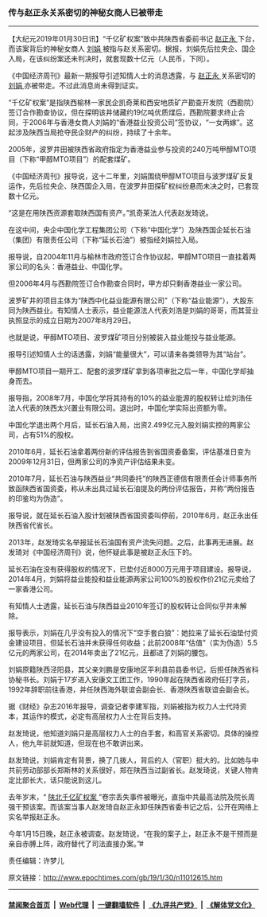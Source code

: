 ### 传与赵正永关系密切的神秘女商人已被带走
------------------------

<p>
 【大纪元2019年01月30日讯】“千亿矿权案”致中共陕西省委前书记
 <a href="http://www.epochtimes.com/gb/tag/%E8%B5%B5%E6%AD%A3%E6%B0%B8.html">
  赵正永
 </a>
 下台，而该案背后的神秘女商人
 <a href="http://www.epochtimes.com/gb/tag/%E5%88%98%E5%A8%9F.html">
  刘娟
 </a>
 被指与赵关系密切。据报，刘娟先后拉央企、国企入局，在该纠纷案还未判决时，就套现数十亿元（人民币，下同）。
</p>
<p>
 《中国经济周刊》最新一期报导引述知情人士的消息透露，与
 <a href="http://www.epochtimes.com/gb/tag/%E8%B5%B5%E6%AD%A3%E6%B0%B8.html">
  赵正永
 </a>
 关系密切的
 <a href="http://www.epochtimes.com/gb/tag/%E5%88%98%E5%A8%9F.html">
  刘娟
 </a>
 亦被带走。不过此消息尚未得到证实。
</p>
<p>
 “千亿矿权案”是指陕西榆林一家民企凯奇莱和西安地质矿产勘查开发院（西勘院）签订合作勘查协议，但在探明该井储藏约19亿吨优质煤后，西勘院要求终止合同，于2006年与香港女商人刘娟的“香港益业投资公司”签协议，“一女两嫁”。这起涉及陕西当局抢夺民企财产的纠纷，持续了十余年。
</p>
<p>
 2005年，波罗井田被陕西省政府指定为香港益业参与投资的240万吨甲醇MTO项目（下称“甲醇MTO项目”）的配套煤矿。
</p>
<p>
 《中国经济周刊》报导说，这十二年里，刘娟围绕甲醇MTO项目与波罗煤矿反复运作，先后拉央企、陕西国企入局，在波罗井田探矿权纠纷悬而未决之时，已套现数十亿元。
</p>
<p>
 “这是在用陕西资源套取陕西国有资产。”凯奇莱法人代表赵发琦说。
</p>
<p>
 在这中间，央企中国化学工程集团公司（下称“中国化学”）及陕西国企延长石油（集团）有限责任公司（下称“延长石油”）被指经刘娟拉入局。
</p>
<p>
 报导说，自2004年11月与榆林市政府签订合作协议起，甲醇MTO项目一直挂着两家公司的名头：香港益业、中国化学。
</p>
<p>
 但2006年4月与西勘院签订合作勘查合同时，甲方却只剩香港益业一家公司。
</p>
<p>
 波罗矿井的项目主体为“陕西中化益业能源有限公司”（下称“益业能源”），大股东同为陕西益业。有知情人士表示，益业能源法人代表刘浩是刘娟的哥哥，而其营业执照显示的成立日期为2007年8月29日。
</p>
<p>
 也就是说，甲醇MTO项目、波罗煤矿项目分别被装入益业能投与益业能源。
</p>
<p>
 报导引述知情人士的话透露，刘娟“能量很大”，可以请来各类领导为其“站台”。
</p>
<p>
 甲醇MTO项目一期开工、配套的波罗煤矿拿到各项审批之后一年，中国化学却抽身而去。
</p>
<p>
 报导指，2008年7月，中国化学将其持有的10%的益业能源的股权转让给刘浩任法人代表的陕西太兴置业有限公司。退出时，中国化学实际出资额为零。
</p>
<p>
 中国化学退出两个月后，延长石油入局，出资2.499亿元入股刘娟实控的两家公司，占有51%的股权。
</p>
<p>
 2010年6月，延长石油拿着两份新的评估报告到省国资委备案，评估基准日变为2009年12月31日，但两家公司的净资产评估结果未变。
</p>
<p>
 2010年7月，延长石油与陕西益业“共同委托”的陕西正德信有限责任会计师事务所致函陕西省国资委，称从未出具过延长石油提及的两份评估报告，并称“两份报告的印鉴均为伪造”。
</p>
<p>
 报导说，就在延长石油入股计划被陕西省国资委叫停前，2010年6月，赵正永出任陕西省代省长。
</p>
<p>
 2013年，赵发琦实名举报延长石油国有资产流失问题。之后，此事再无进展。赵发琦对《中国经济周刊》说，他怀疑此事是被赵正永压下的。
</p>
<p>
 延长石油在没有获得股权的情况下，已垫付近8000万元用于项目建设。报导说，2014年4月，刘娟将益业能投和益业能源两家公司100%的股权作价21亿元卖给了一家香港公司。
</p>
<p>
 有知情人士透露，延长石油与陕西益业2010年签订的股权转让合同似乎并未解除。
</p>
<p>
 报导表示，刘娟在几乎没有投入的情况下“空手套白狼”：她拉来了延长石油垫付资金建设项目，但延长石油并未获得任何收益；此前2008年“估值”（实为伪造）5.5亿元的两家公司，在2014年卖出了21亿元，且都进了刘娟的腰包。
</p>
<p>
 刘娟原籍陕西泾阳县，其父亲刘鹏是安康地区平利县前县委书记，后担任陕西省科协秘书长。刘娟于17岁进入安康文工团工作，1990年起在陕西省政府任打字员，1992年辞职前往香港，并任陕西海外联谊会副会长、香港陕西省联谊会副会长。
</p>
<p>
 据《财经》杂志2016年报导，调查记者李建军指，刘娟被指为权力人士代持资本，其运作的模式，必定有高层权力人士在背后支持。
</p>
<p>
 赵发琦说，他知道刘娟只是高层权力人士的白手套，和高官关系密切。具体的操控人，他九年前就知道，但现在也不敢讲出来。
</p>
<p>
 赵发琦说，刘娟肯定有背景，换了几拨人，背后的人（官职）挺大的。比如她与中共前劳动部部长郑斯林的关系很好，郑在陕西当过副省长。赵发琦说，关键人物肯定比部长大，话只能说到这儿。
</p>
<p>
 去年岁末，“
 <a href="http://www.epochtimes.com/gb/tag/%E9%99%95%E5%8C%97%E5%8D%83%E4%BA%BF%E7%9F%BF%E6%9D%83%E6%A1%88.html">
  陕北千亿矿权案
 </a>
 ”卷宗丢失事件被曝光，直指中共最高法院及院长周强干预该案。而该案当事人赵发琦自赵正永卸任陕西省委书记之后，公开在网络上实名举报赵正永。
</p>
<p>
 今年1月15日晚，赵正永被调查。赵发琦说，“在我的案子上，赵正永不是干预而是亲自赤膊上阵，政府替代了司法直接办案。”#
</p>
<p>
 责任编辑：许梦儿
</p>

原文链接：http://www.epochtimes.com/gb/19/1/30/n11012615.htm


------------------------
#### [禁闻聚合首页](https://github.com/gfw-breaker/banned-news/blob/master/README.md) &nbsp;|&nbsp; [Web代理](https://github.com/gfw-breaker/open-proxy/blob/master/README.md) &nbsp;|&nbsp; [一键翻墙软件](https://github.com/gfw-breaker/nogfw/blob/master/README.md) &nbsp;|&nbsp; [《九评共产党》](https://github.com/gfw-breaker/9ping.md/blob/master/README.md#九评之一评共产党是什么) &nbsp;|&nbsp; [《解体党文化》](https://github.com/gfw-breaker/jtdwh.md/blob/master/README.md#绪论)